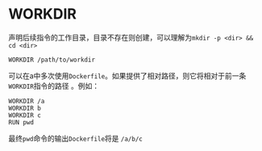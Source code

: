 # WORKDIR

声明后续指令的工作目录，目录不存在则创建，可以理解为`mkdir -p <dir> && cd <dir>`

```
WORKDIR /path/to/workdir
```

&#x20;可以在a中多次使用`Dockerfile`。如果提供了相对路径，则它将相对于前一条`WORKDIR`指令的路径 。例如：

```
WORKDIR /a
WORKDIR b
WORKDIR c
RUN pwd
```

&#x20;最终`pwd`命令的输出`Dockerfile`将是 `/a/b/c`
